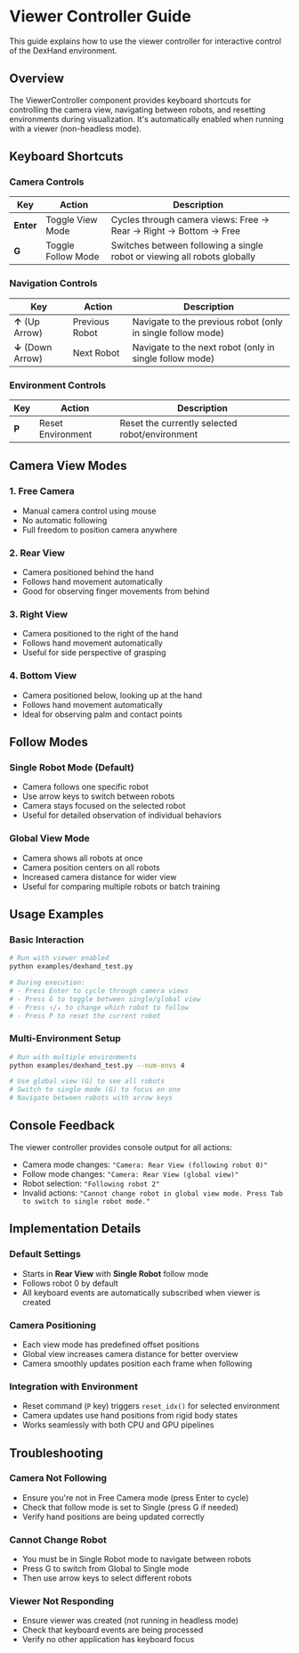 # Viewer Controller Guide

This guide explains how to use the viewer controller for interactive control of the DexHand environment.

## Overview

The ViewerController component provides keyboard shortcuts for controlling the camera view, navigating between robots, and resetting environments during visualization. It's automatically enabled when running with a viewer (non-headless mode).

## Keyboard Shortcuts

### Camera Controls

| Key | Action | Description |
|-----|--------|-------------|
| **Enter** | Toggle View Mode | Cycles through camera views: Free → Rear → Right → Bottom → Free |
| **G** | Toggle Follow Mode | Switches between following a single robot or viewing all robots globally |

### Navigation Controls

| Key | Action | Description |
|-----|--------|-------------|
| **↑** (Up Arrow) | Previous Robot | Navigate to the previous robot (only in single follow mode) |
| **↓** (Down Arrow) | Next Robot | Navigate to the next robot (only in single follow mode) |

### Environment Controls

| Key | Action | Description |
|-----|--------|-------------|
| **P** | Reset Environment | Reset the currently selected robot/environment |

## Camera View Modes

### 1. Free Camera
- Manual camera control using mouse
- No automatic following
- Full freedom to position camera anywhere

### 2. Rear View
- Camera positioned behind the hand
- Follows hand movement automatically
- Good for observing finger movements from behind

### 3. Right View
- Camera positioned to the right of the hand
- Follows hand movement automatically
- Useful for side perspective of grasping

### 4. Bottom View
- Camera positioned below, looking up at the hand
- Follows hand movement automatically
- Ideal for observing palm and contact points

## Follow Modes

### Single Robot Mode (Default)
- Camera follows one specific robot
- Use arrow keys to switch between robots
- Camera stays focused on the selected robot
- Useful for detailed observation of individual behaviors

### Global View Mode
- Camera shows all robots at once
- Camera position centers on all robots
- Increased camera distance for wider view
- Useful for comparing multiple robots or batch training

## Usage Examples

### Basic Interaction
```bash
# Run with viewer enabled
python examples/dexhand_test.py

# During execution:
# - Press Enter to cycle through camera views
# - Press G to toggle between single/global view
# - Press ↑/↓ to change which robot to follow
# - Press P to reset the current robot
```

### Multi-Environment Setup
```bash
# Run with multiple environments
python examples/dexhand_test.py --num-envs 4

# Use global view (G) to see all robots
# Switch to single mode (G) to focus on one
# Navigate between robots with arrow keys
```

## Console Feedback

The viewer controller provides console output for all actions:
- Camera mode changes: `"Camera: Rear View (following robot 0)"`
- Follow mode changes: `"Camera: Rear View (global view)"`
- Robot selection: `"Following robot 2"`
- Invalid actions: `"Cannot change robot in global view mode. Press Tab to switch to single robot mode."`

## Implementation Details

### Default Settings
- Starts in **Rear View** with **Single Robot** follow mode
- Follows robot 0 by default
- All keyboard events are automatically subscribed when viewer is created

### Camera Positioning
- Each view mode has predefined offset positions
- Global view increases camera distance for better overview
- Camera smoothly updates position each frame when following

### Integration with Environment
- Reset command (`P` key) triggers `reset_idx()` for selected environment
- Camera updates use hand positions from rigid body states
- Works seamlessly with both CPU and GPU pipelines

## Troubleshooting

### Camera Not Following
- Ensure you're not in Free Camera mode (press Enter to cycle)
- Check that follow mode is set to Single (press G if needed)
- Verify hand positions are being updated correctly

### Cannot Change Robot
- You must be in Single Robot mode to navigate between robots
- Press G to switch from Global to Single mode
- Then use arrow keys to select different robots

### Viewer Not Responding
- Ensure viewer was created (not running in headless mode)
- Check that keyboard events are being processed
- Verify no other application has keyboard focus
